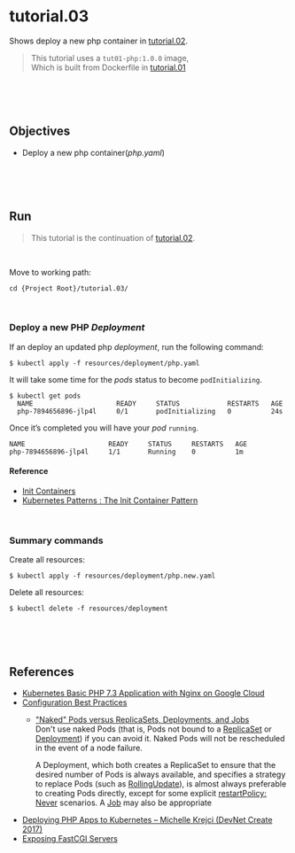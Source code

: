 # tutorial.03  

Shows deploy a new php container in [tutorial.02](tutorial.02/README.md).   

> This tutorial uses a `tut01-php:1.0.0` image,  
> Which is built from Dockerfile in [tutorial.01](../tutorial.01/README.md)   

<br/><br/><br/>

## Objectives  
* Deploy a new php container(*php.yaml*)  

<br/><br/><br/>

## Run  
> This tutorial is the continuation of [tutorial.02](../tutorial.02/README.md).  

<br/>

Move to working path:  
  ```shell
  cd {Project Root}/tutorial.03/  
  ```

<br/>

### Deploy a new PHP *Deployment*  
If an deploy an updated php *deployment*, run the following command:    
  ```shell
  $ kubectl apply -f resources/deployment/php.yaml
  ```

It will take some time for the *pods* status to become `podInitializing`.  
  ```shell
  $ kubectl get pods
    NAME                     READY     STATUS            RESTARTS   AGE
    php-7894656896-jlp4l     0/1       podInitializing   0          24s
  ```

Once it’s completed you will have your *pod* `running`.
  ```shell
  NAME                     READY     STATUS     RESTARTS   AGE
  php-7894656896-jlp4l     1/1       Running    0          1m
  ```

#### Reference  
* [Init Containers](https://kubernetes.io/docs/concepts/workloads/pods/init-containers/)  
* [Kubernetes Patterns : The Init Container Pattern](https://www.magalix.com/blog/kubernetes-patterns-the-init-container-pattern)  

<br/>

### Summary commands  
Create all resources:   
  ```shell
  $ kubectl apply -f resources/deployment/php.new.yaml
  ```

Delete all resources:   
  ```shell
  $ kubectl delete -f resources/deployment
  ```

<br/><br/><br/>

## References  
* [Kubernetes Basic PHP 7.3 Application with Nginx on Google Cloud](https://www.cloudbooklet.com/kubernetes-basic-php-application-with-nginx-on-google-cloud/)  
* [Configuration Best Practices](https://kubernetes.io/docs/concepts/configuration/overview/)  
  * ["Naked" Pods versus ReplicaSets, Deployments, and Jobs](https://kubernetes.io/docs/concepts/configuration/overview/#naked-pods-vs-replicasets-deployments-and-jobs)  
    Don't use naked Pods (that is, Pods not bound to a [ReplicaSet](https://kubernetes.io/docs/concepts/workloads/controllers/replicaset/) or [Deployment](https://kubernetes.io/docs/concepts/workloads/controllers/deployment/)) if you can avoid it. Naked Pods will not be rescheduled in the event of a node failure.

    A Deployment, which both creates a ReplicaSet to ensure that the desired number of Pods is always available, and specifies a strategy to replace Pods (such as [RollingUpdate](https://kubernetes.io/docs/concepts/workloads/controllers/deployment/#rolling-update-deployment)), is almost always preferable to creating Pods directly, except for some explicit [restartPolicy: Never](https://kubernetes.io/docs/concepts/workloads/pods/pod-lifecycle/#restart-policy) scenarios. A [Job](https://kubernetes.io/docs/concepts/workloads/controllers/job/) may also be appropriate
* [Deploying PHP Apps to Kubernetes – Michelle Krejci (DevNet Create 2017)](https://www.youtube.com/watch?v=au_CSyYR5lc)  
* [Exposing FastCGI Servers](https://kubernetes.github.io/ingress-nginx/user-guide/fcgi-services/)  
